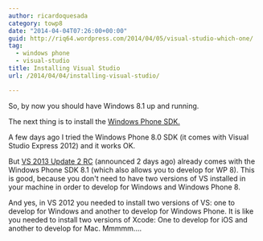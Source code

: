 ```yaml
---
author: ricardoquesada
category: towp8
date: "2014-04-04T07:26:00+00:00"
guid: http://riq64.wordpress.com/2014/04/05/visual-studio-which-one/
tag:
  - windows phone
  - visual-studio
title: Installing Visual Studio
url: /2014/04/04/installing-visual-studio/

---
```

So, by now you should have Windows 8.1 up and running.

The next thing is to install the [Windows Phone SDK.](https://dev.windowsphone.com/en-us/downloadsdk)

A few days ago I tried the Windows Phone 8.0 SDK (it comes with Visual Studio Express 2012) and it works OK.

But [VS 2013 Update 2 RC](http://support.microsoft.com/kb/2927432/en-us) (announced 2 days ago) already comes with the Windows Phone SDK 8.1 (which also allows you to develop for WP 8). This is good, because you don't need to have two versions of VS installed in your machine in order to develop for Windows and Windows Phone 8.

And yes, in VS 2012 you needed to install two versions of VS: one to develop for Windows and another to develop for Windows Phone. It is like you needed to install two versions of Xcode: One to develop for iOS and another to develop for Mac. Mmmmm....
